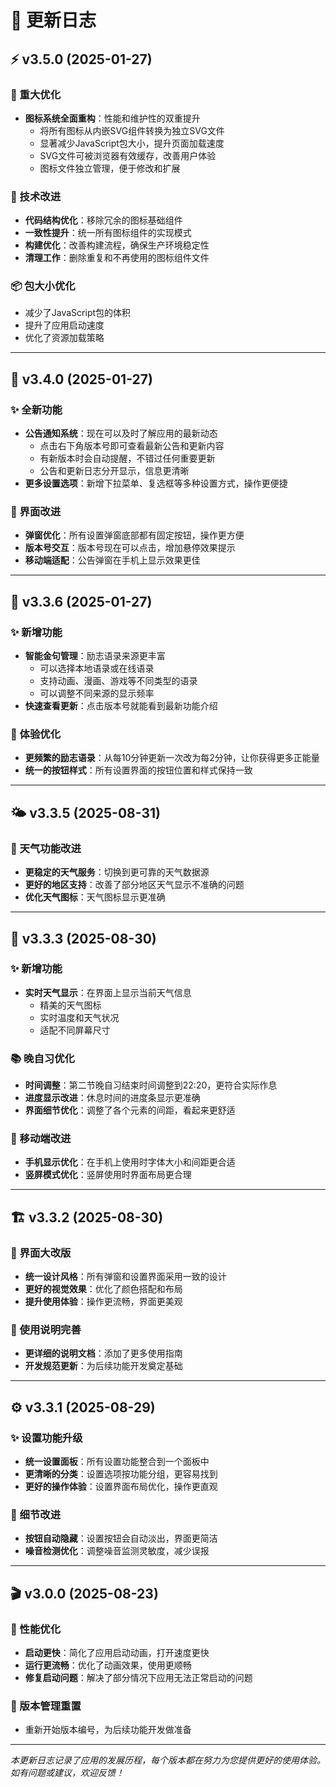 # 📝 更新日志

## ⚡ v3.5.0 (2025-01-27)

### 🚀 重大优化
- **图标系统全面重构**：性能和维护性的双重提升
  - 将所有图标从内嵌SVG组件转换为独立SVG文件
  - 显著减少JavaScript包大小，提升页面加载速度
  - SVG文件可被浏览器有效缓存，改善用户体验
  - 图标文件独立管理，便于修改和扩展

### 🔧 技术改进
- **代码结构优化**：移除冗余的图标基础组件
- **一致性提升**：统一所有图标组件的实现模式
- **构建优化**：改善构建流程，确保生产环境稳定性
- **清理工作**：删除重复和不再使用的图标组件文件

### 📦 包大小优化
- 减少了JavaScript包的体积
- 提升了应用启动速度
- 优化了资源加载策略

---

## 🎉 v3.4.0 (2025-01-27)

### ✨ 全新功能
- **公告通知系统**：现在可以及时了解应用的最新动态
  - 点击右下角版本号即可查看最新公告和更新内容
  - 有新版本时会自动提醒，不错过任何重要更新
  - 公告和更新日志分开显示，信息更清晰
- **更多设置选项**：新增下拉菜单、复选框等多种设置方式，操作更便捷

### 🎨 界面改进
- **弹窗优化**：所有设置弹窗底部都有固定按钮，操作更方便
- **版本号交互**：版本号现在可以点击，增加悬停效果提示
- **移动端适配**：公告弹窗在手机上显示效果更佳

---

## 🌟 v3.3.6 (2025-01-27)

### ✨ 新增功能
- **智能金句管理**：励志语录来源更丰富
  - 可以选择本地语录或在线语录
  - 支持动画、漫画、游戏等不同类型的语录
  - 可以调整不同来源的显示频率
- **快速查看更新**：点击版本号就能看到最新功能介绍

### 🎨 体验优化
- **更频繁的励志语录**：从每10分钟更新一次改为每2分钟，让你获得更多正能量
- **统一的按钮样式**：所有设置界面的按钮位置和样式保持一致

---

## 🌤️ v3.3.5 (2025-08-31)

### 🔧 天气功能改进
- **更稳定的天气服务**：切换到更可靠的天气数据源
- **更好的地区支持**：改善了部分地区天气显示不准确的问题
- **优化天气图标**：天气图标显示更准确

---

## 🎨 v3.3.3 (2025-08-30)

### ✨ 新增功能
- **实时天气显示**：在界面上显示当前天气信息
  - 精美的天气图标
  - 实时温度和天气状况
  - 适配不同屏幕尺寸

### 📚 晚自习优化
- **时间调整**：第二节晚自习结束时间调整到22:20，更符合实际作息
- **进度显示改进**：休息时间的进度条显示更准确
- **界面细节优化**：调整了各个元素的间距，看起来更舒适

### 📱 移动端改进
- **手机显示优化**：在手机上使用时字体大小和间距更合适
- **竖屏模式优化**：竖屏使用时界面布局更合理

---

## 🏗️ v3.3.2 (2025-08-30)

### 🎨 界面大改版
- **统一设计风格**：所有弹窗和设置界面采用一致的设计
- **更好的视觉效果**：优化了颜色搭配和布局
- **提升使用体验**：操作更流畅，界面更美观

### 📖 使用说明完善
- **更详细的说明文档**：添加了更多使用指南
- **开发规范更新**：为后续功能开发奠定基础

---

## ⚙️ v3.3.1 (2025-08-29)

### ✨ 设置功能升级
- **统一设置面板**：所有设置功能整合到一个面板中
- **更清晰的分类**：设置选项按功能分组，更容易找到
- **更好的操作体验**：设置界面布局优化，操作更直观

### 🎯 细节改进
- **按钮自动隐藏**：设置按钮会自动淡出，界面更简洁
- **噪音检测优化**：调整噪音监测灵敏度，减少误报

---

## 🎬 v3.0.0 (2025-08-23)

### 🎨 性能优化
- **启动更快**：简化了应用启动动画，打开速度更快
- **运行更流畅**：优化了动画效果，使用更顺畅
- **修复启动问题**：解决了部分情况下应用无法正常启动的问题

### 🔄 版本管理重置
- 重新开始版本编号，为后续功能开发做准备

---

*本更新日志记录了应用的发展历程，每个版本都在努力为您提供更好的使用体验。如有问题或建议，欢迎反馈！*